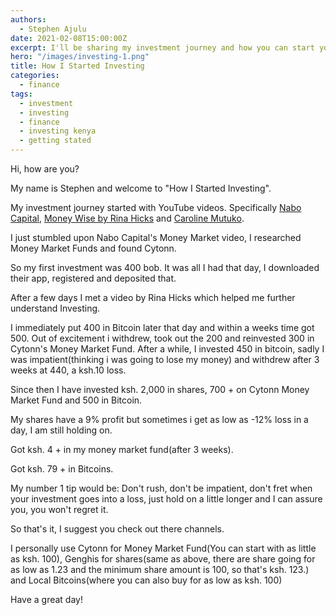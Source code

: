 ```yaml
---
authors:
  - Stephen Ajulu
date: 2021-02-08T15:00:00Z
excerpt: I'll be sharing my investment journey and how you can start yours too. The journey of a million miles begin with 1 step.
hero: "/images/investing-1.png"
title: How I Started Investing
categories:
  - finance
tags:
  - investment
  - investing
  - finance
  - investing kenya
  - getting stated
---
```


Hi, how are you? 

My name is Stephen and welcome to "How I Started Investing".

My investment journey started with YouTube videos. Specifically [Nabo Capital](https://www.youtube.com/c/NaboCapital-Investments/videos), [Money Wise by Rina Hicks](https://www.youtube.com/channel/UCN6_Kze4Oan1grlfbH-faig) and [Caroline Mutuko](https://www.youtube.com/user/CarolineMutoko). 

I just stumbled upon Nabo Capital's Money Market video, I researched Money Market Funds and found Cytonn. 

So my first investment was 400 bob. It was all I had that day, I downloaded their app, registered and deposited that. 

After a few days I met a video by Rina Hicks which helped me further understand Investing. 

I immediately put 400 in Bitcoin later that day and within a weeks time got 500. Out of excitement i withdrew, took out the 200 and reinvested 300 in Cytonn's Money Market Fund. After a while, I invested 450 in bitcoin, sadly I was impatient(thinking i was going to lose my money) and withdrew after 3 weeks at 440, a ksh.10 loss.

Since then I have invested ksh. 2,000 in shares, 700 + on Cytonn Money Market Fund and 500 in Bitcoin. 

My shares have a 9% profit but sometimes i get as low as -12% loss in a day, I am still holding on.

Got ksh. 4 + in my money market fund(after 3 weeks).

Got ksh. 79 + in Bitcoins.

My number 1 tip would be: Don't rush, don't be impatient, don't fret when your investment goes into a loss, just hold on a little longer and I can assure you, you won't regret it.

So that's it, I suggest you check out there channels.

I personally use Cytonn for Money Market Fund(You can start with as little as ksh. 100), Genghis for shares(same as above, there are share going for as low as 1.23 and the minimum share amount is 100, so that's ksh. 123.) and Local Bitcoins(where you can also buy for as low as ksh. 100)

Have a great day!
